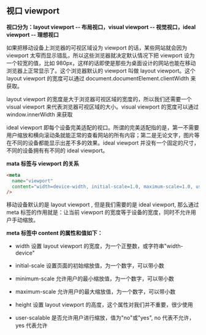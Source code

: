 ## 视口 viewport

**视口分为：layout viewport -- 布局视口，visual viewport -- 视觉视口，ideal viewport -- 理想视口**

如果把移动设备上浏览器的可视区域设为 viewport 的话，某些网站就会因为 viewport 太窄而显示错乱，所以这些浏览器就决定默认情况下把 viewport 设为一个较宽的值，比如 980px，这样的话即使是那些为桌面设计的网站也能在移动浏览器上正常显示了。这个浏览器默认的 viewport 叫做 layout viewport。这个 layout viewport 的宽度可以通过 document.documentElement.clientWidth 来获取。

layout viewport 的宽度是大于浏览器可视区域的宽度的，所以我们还需要一个 visual viewport 来代表浏览器可视区域的大小。visual viewport 的宽度可以通过 window.innerWidth 来获取

ideal viewport 即每个设备完美适配的视口。所谓的完美适配指的是，第一不需要用户缩放和横向滚动条就能正常的查看网站的所有内容；第二是无论文字，图片等在不同的设备都能显示出差不多的效果。ideal viewport 并没有一个固定的尺寸，不同的设备拥有有不同的 ideal viewport。

**mata 标签与 viewport 的关系**

```html
<meta
  name="viewport"
  content="width=device-width, initial-scale=1.0, maximum-scale=1.0, user-scalable=0"
/>
```

移动设备默认的是 layout viewport , 但是我们需要的是 ideal viewport, 那么通过 meta 标签的作用就是：让当前 viewport 的宽度等于设备的宽度，同时不允许用户手动缩放。

**meta 标签中 content 的属性和值如下：**

- width 设置 layout viewport 的宽度，为一个正整数，或字符串"width-device"

- initial-scale 设置页面的初始缩放值，为一个数字，可以带小数

- minimum-scale 允许用户的最小缩放值，为一个数字，可以带小数

- maximum-scale 允许用户的最大缩放值，为一个数字，可以带小数

- height 设置 layout viewport 的高度，这个属性对我们并不重要，很少使用

- user-scalable 是否允许用户进行缩放，值为"no"或"yes", no 代表不允许，yes 代表允许
